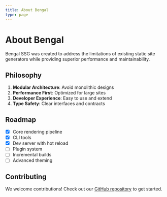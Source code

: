 ```yaml
---
title: About Bengal
type: page
---
```


# About Bengal

Bengal SSG was created to address the limitations of existing static site generators while providing superior performance and maintainability.

## Philosophy

1. **Modular Architecture**: Avoid monolithic designs
2. **Performance First**: Optimized for large sites
3. **Developer Experience**: Easy to use and extend
4. **Type Safety**: Clear interfaces and contracts

## Roadmap

- [x] Core rendering pipeline
- [x] CLI tools
- [x] Dev server with hot reload
- [ ] Plugin system
- [ ] Incremental builds
- [ ] Advanced theming

## Contributing

We welcome contributions! Check out our [GitHub repository](https://github.com/bengal-ssg/bengal) to get started.

